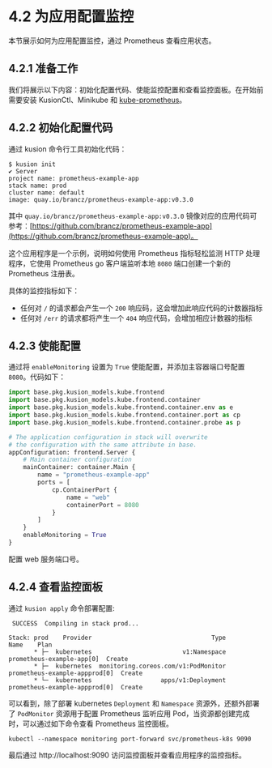 # 4.2 为应用配置监控

本节展示如何为应用配置监控，通过 Prometheus 查看应用状态。

## 4.2.1 准备工作

我们将展示以下内容：初始化配置代码、使能监控配置和查看监控面板。在开始前需要安装 KusionCtl、Minikube 和 [kube-prometheus](https://github.com/prometheus-operator/kube-prometheus)。

## 4.2.2 初始化配置代码

通过 kusion 命令行工具初始化代码：

```
$ kusion init
✔ Server
project name: prometheus-example-app
stack name: prod
cluster name: default
image: quay.io/brancz/prometheus-example-app:v0.3.0
```

其中 `quay.io/brancz/prometheus-example-app:v0.3.0` 镜像对应的应用代码可参考：[https://github.com/brancz/prometheus-example-app](https://github.com/brancz/prometheus-example-app)。

这个应用程序是一个示例，说明如何使用 Prometheus 指标轻松监测 HTTP 处理程序，它使用 Prometheus go 客户端监听本地 `8080` 端口创建一个新的 Prometheus 注册表。

具体的监控指标如下：

* 任何对 `/` 的请求都会产生一个 `200` 响应码，这会增加此响应代码的计数器指标
* 任何对 `/err` 的请求都将产生一个 `404` 响应代码，会增加相应计数器的指标

## 4.2.3 使能配置

通过将 `enableMonitoring` 设置为 `True` 使能配置，并添加主容器端口号配置 `8080`。代码如下：

```py
import base.pkg.kusion_models.kube.frontend
import base.pkg.kusion_models.kube.frontend.container
import base.pkg.kusion_models.kube.frontend.container.env as e
import base.pkg.kusion_models.kube.frontend.container.port as cp
import base.pkg.kusion_models.kube.frontend.container.probe as p

# The application configuration in stack will overwrite 
# the configuration with the same attribute in base.
appConfiguration: frontend.Server {
    # Main container configuration
    mainContainer: container.Main {
        name = "prometheus-example-app"
        ports = [
            cp.ContainerPort {
                name = "web"
                containerPort = 8080
            }
        ]
    }
    enableMonitoring = True
}
```

配置 web 服务端口号。

## 4.2.4 查看监控面板

通过 `kusion apply` 命令部署配置:

```
 SUCCESS  Compiling in stack prod...                                                                                                  

Stack: prod    Provider                                 Type                           Name    Plan
       * ├─  kubernetes                         v1:Namespace      prometheus-example-app[0]  Create
       * ├─  kubernetes  monitoring.coreos.com/v1:PodMonitor  prometheus-example-appprod[0]  Create
       * └─  kubernetes                   apps/v1:Deployment  prometheus-example-appprod[0]  Create
```

可以看到，除了部署 kubernetes `Deployment` 和 `Namespace` 资源外，还额外部署了 `PodMonitor` 资源用于配置 Prometheus 监听应用 Pod，当资源都创建完成时，可以通过如下命令查看 Prometheus 监控面板。

```
kubectl --namespace monitoring port-forward svc/prometheus-k8s 9090
```

最后通过 http://localhost:9090 访问监控面板并查看应用程序的监控指标。
